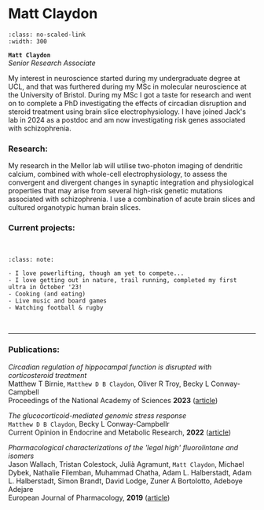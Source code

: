 # Matt Claydon

```{image} ../../img/members/headshot.png
:class: no-scaled-link
:width: 300
```

**`Matt Claydon`**  
_Senior Research Associate_  
[<i class="fa-solid fa-building-columns" style="color: #d74242;"></i>](https://research-information.bris.ac.uk/en/persons/matthew-d-b-claydon)
[<i class="fa-solid fa-envelope"></i>](mailto:matthew.claydon@bristol.ac.uk)
<!-- [<i class="fa-brands fa-twitter fa-lg" style="color:#2a67cf"></i>](https://www.twitter.com)
[<i class="fa-brands fa-linkedin-in fa-lg" style="color:#5a97d8"></i>](https://www.linkedin.com)
[<i class="fa-brands fa-researchgate" style="color: #57dba8;"></i>](https://www.researchgate.com)
[<i class="fa-brands fa-orcid" style="color: #6eee5d;"></i>](https://www.orcid.org)
[<i class="fa-brands fa-github" style="color: #696969;"></i>](https://www.github.com) -->

My interest in neuroscience started during my undergraduate degree at UCL, and that was furthered during my MSc in molecular neuroscience at the University of Bristol. During my MSc I got a taste for research and went on to complete a PhD investigating the effects of circadian disruption and steroid treatment using brain slice electrophysiology. I have joined Jack's lab in 2024 as a postdoc and am now investigating risk genes associated with schizophrenia.

### Research:
My research in the Mellor lab will utilise two-photon imaging of dendritic calcium, combined with whole-cell electrophysiology, to assess the convergent and divergent changes in synaptic integration and physiological properties that may arise from several high-risk genetic mutations associated with schizophrenia. I use a combination of acute brain slices and cultured organotypic human brain slices.

### Current projects:



&nbsp;


```{admonition} Outside of the lab
:class: note:

- I love powerlifting, though am yet to compete...
- I love getting out in nature, trail running, completed my first ultra in October '23!
- Cooking (and eating)
- Live music and board games
- Watching football & rugby

``` 


&nbsp;

---


### Publications:

_Circadian regulation of hippocampal function is disrupted with corticosteroid treatment_<br>
Matthew T Birnie, `Matthew D B Claydon`, Oliver R Troy, Becky L Conway-Campbell <br>
Proceedings of the National Academy of Sciences **2023** ([article](https://www.pnas.org/doi/10.1073/pnas.2211996120)) 

_The glucocorticoid-mediated genomic stress response_<br>
`Matthew D B Claydon`, Becky L Conway-Campbellr <br>
Current Opinion in Endocrine and Metabolic Research, **2022** ([article](https://www.sciencedirect.com/science/article/pii/S2451965022000485?via%3Dihub)) 

_Pharmacological characterizations of the 'legal high' fluorolintane and isomers_<br>
Jason Wallach, Tristan Colestock, Julià Agramunt, `Matt Claydon`, Michael Dybek, Nathalie Filemban, Muhammad Chatha, Adam L. Halberstadt, Adam L. Halberstadt, Simon Brandt, David Lodge, Zuner A Bortolotto, Adeboye Adejare <br>
European Journal of Pharmacology, **2019** ([article](https://www.sciencedirect.com/science/article/pii/S0014299919303784?via%3Dihub))


&nbsp;





